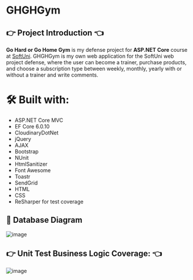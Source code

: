 # GHGHGym
## :point_right: Project Introduction :point_left:
**Go Hard or Go Home Gym** is my defense project for **ASP.NET Core** course at [SoftUni](https://softuni.bg).
GHGHGym is my own web application for the SoftUni web project defense, where the user can become a trainer, purchase products, and choose a subscription type between weekly, monthly, yearly with or without a trainer and write comments.

# 🛠 Built with:
* ASP.NET Core MVC
* EF Core 6.0.10
* CloudinaryDotNet
* jQuery
* AJAX
* Bootstrap
* NUnit
* HtmlSanitizer
* Font Awesome
* Toastr
* SendGrid
* HTML
* CSS
* ReSharper for test coverage

## :floppy_disk: Database Diagram
![image](https://user-images.githubusercontent.com/86330813/206267005-245e5527-d86c-47d4-9e3e-995201ff642c.png)

## :point_right: Unit Test Business Logic Coverage: :point_left:
![image](https://user-images.githubusercontent.com/86330813/207153007-beb07992-f67d-4488-b2b1-385d8572c600.png)
